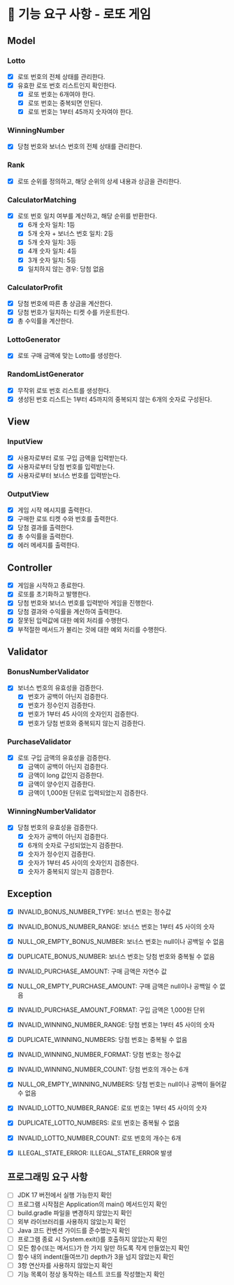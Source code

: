 # 🚀 기능 요구 사항 - 로또 게임

## Model
### Lotto
- [x] 로또 번호의 전체 상태를 관리한다.
- [x] 유효한 로또 번호 리스트인지 확인한다.
    - [x] 로또 번호는 6개여야 한다.
    - [x] 로또 번호는 중복되면 안된다.
    - [x] 로또 번호는 1부터 45까지 숫자여야 한다.

### WinningNumber
- [x] 당첨 번호와 보너스 번호의 전체 상태를 관리한다.

### Rank
- [x] 로또 순위를 정의하고, 해당 순위의 상세 내용과 상금을 관리한다.

### CalculatorMatching
- [x] 로또 번호 일치 여부를 계산하고, 해당 순위를 반환한다.
    - [x] 6개 숫자 일치: 1등
    - [x] 5개 숫자 + 보너스 번호 일치: 2등
    - [x] 5개 숫자 일치: 3등
    - [x] 4개 숫자 일치: 4등
    - [x] 3개 숫자 일치: 5등
    - [x] 일치하지 않는 경우: 당첨 없음

### CalculatorProfit
- [x] 당첨 번호에 따른 총 상금을 계산한다.
- [x] 당첨 번호가 일치하는 티켓 수를 카운트한다.
- [x] 총 수익률을 계산한다.

### LottoGenerator
- [x] 로또 구매 금액에 맞는 Lotto를 생성한다.

### RandomListGenerator
- [x] 무작위 로또 번호 리스트를 생성한다.
- [x] 생성된 번호 리스트는 1부터 45까지의 중복되지 않는 6개의 숫자로 구성된다.

## View
### InputView
- [x] 사용자로부터 로또 구입 금액을 입력받는다.
- [x] 사용자로부터 당첨 번호를 입력받는다.
- [x] 사용자로부터 보너스 번호를 입력받는다.

### OutputView
- [x] 게임 시작 메시지를 출력한다.
- [x] 구매한 로또 티켓 수와 번호를 출력한다.
- [x] 당첨 결과를 출력한다.
- [x] 총 수익률을 출력한다.
- [x] 에러 메세지를 출력한다.

## Controller
- [x] 게임을 시작하고 종료한다.
- [x] 로또를 초기화하고 발행한다.
- [x] 당첨 번호와 보너스 번호를 입력받아 게임을 진행한다.
- [x] 당첨 결과와 수익률을 계산하여 출력한다.
- [x] 잘못된 입력값에 대한 예외 처리를 수행한다.
- [x] 부적절한 메서드가 불리는 것에 대한 예외 처리를 수행한다.

## Validator
### BonusNumberValidator
- [x] 보너스 번호의 유효성을 검증한다.
    - [x] 번호가 공백이 아닌지 검증한다.
    - [x] 번호가 정수인지 검증한다.
    - [x] 번호가 1부터 45 사이의 숫자인지 검증한다.
    - [x] 번호가 당첨 번호와 중복되지 않는지 검증한다.

### PurchaseValidator
- [x] 로또 구입 금액의 유효성을 검증한다.
    - [x] 금액이 공백이 아닌지 검증한다.
    - [x] 금액이 long 값인지 검증한다.
    - [x] 금액이 양수인지 검증한다.
    - [x] 금액이 1,000원 단위로 입력되었는지 검증한다.

### WinningNumberValidator
- [x] 당첨 번호의 유효성을 검증한다.
    - [x] 숫자가 공백이 아닌지 검증한다.
    - [x] 6개의 숫자로 구성되었는지 검증한다.
    - [x] 숫자가 정수인지 검증한다.
    - [x] 숫자가 1부터 45 사이의 숫자인지 검증한다.
    - [x] 숫자가 중복되지 않는지 검증한다.

## Exception
- [x] INVALID_BONUS_NUMBER_TYPE: 보너스 번호는 정수값
- [x] INVALID_BONUS_NUMBER_RANGE: 보너스 번호는 1부터 45 사이의 숫자
- [x] NULL_OR_EMPTY_BONUS_NUMBER: 보너스 번호는 null이나 공백일 수 없음
- [x] DUPLICATE_BONUS_NUMBER: 보너스 번호는 당첨 번호와 중복될 수 없음

- [x] INVALID_PURCHASE_AMOUNT: 구매 금액은 자연수 값
- [x] NULL_OR_EMPTY_PURCHASE_AMOUNT: 구매 금액은 null이나 공백일 수 없음
- [x] INVALID_PURCHASE_AMOUNT_FORMAT: 구입 금액은 1,000원 단위

- [x] INVALID_WINNING_NUMBER_RANGE: 당첨 번호는 1부터 45 사이의 숫자
- [x] DUPLICATE_WINNING_NUMBERS: 당첨 번호는 중복될 수 없음
- [x] INVALID_WINNING_NUMBER_FORMAT: 당첨 번호는 정수값
- [x] INVALID_WINNING_NUMBER_COUNT: 당첨 번호의 개수는 6개
- [x] NULL_OR_EMPTY_WINNING_NUMBERS: 당첨 번호는 null이나 공백이 들어갈 수 없음

- [x] INVALID_LOTTO_NUMBER_RANGE: 로또 번호는 1부터 45 사이의 숫자
- [x] DUPLICATE_LOTTO_NUMBERS: 로또 번호는 중복될 수 없음
- [x] INVALID_LOTTO_NUMBER_COUNT: 로또 번호의 개수는 6개

- [x] ILLEGAL_STATE_ERROR: ILLEGAL_STATE_ERROR 발생

## 프로그래밍 요구 사항
- [ ] JDK 17 버전에서 실행 가능한지 확인
- [ ] 프로그램 시작점은 Application의 main() 메서드인지 확인
- [ ] build.gradle 파일을 변경하지 않았는지 확인
- [ ] 외부 라이브러리를 사용하지 않았는지 확인
- [ ] Java 코드 컨벤션 가이드를 준수했는지 확인
- [ ] 프로그램 종료 시 System.exit()를 호출하지 않았는지 확인
- [ ] 모든 함수(또는 메서드)가 한 가지 일만 하도록 작게 만들었는지 확인
- [ ] 함수 내의 indent(들여쓰기) depth가 3을 넘지 않았는지 확인
- [ ] 3항 연산자를 사용하지 않았는지 확인
- [ ] 기능 목록이 정상 동작하는 테스트 코드를 작성했는지 확인
